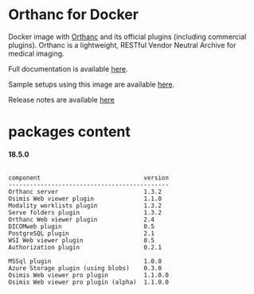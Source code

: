 # Orthanc for Docker
Docker image with [Orthanc](http://www.orthanc-server.com/) and its official plugins (including commercial plugins). Orthanc is a lightweight, RESTful Vendor Neutral Archive for medical imaging.

Full documentation is available [here](https://osimis.atlassian.net/wiki/spaces/OKB/pages/26738689/How+to+use+osimis+orthanc+Docker+images).

Sample setups using this image are available [here](https://bitbucket.org/osimis/orthanc-setup-samples/).

Release notes are available [here](https://bitbucket.org/osimis/orthanc-builder/src/master/release-notes-docker-images.txt)


# packages content

#### 18.5.0
```

component                             version
---------------------------------------------
Orthanc server                        1.3.2
Osimis Web viewer plugin              1.1.0
Modality worklists plugin             1.3.2
Serve folders plugin                  1.3.2
Orthanc Web viewer plugin             2.4
DICOMweb plugin                       0.5
PostgreSQL plugin                     2.1
WSI Web viewer plugin                 0.5
Authorization plugin                  0.2.1

MSSql plugin                          1.0.0
Azure Storage plugin (using blobs)    0.3.0
Osimis Web viewer pro plugin          1.1.0.0
Osimis Web viewer pro plugin (alpha)  1.1.0.0
```

